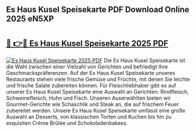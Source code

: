 ## Es Haus Kusel Speisekarte PDF Download Online 2025 eN5XP

# <h2><a href="http://gcdhz5.nevu.top/?p=Es+Haus+Kusel+Speisekarte">🔗 👉🔴 Es Haus Kusel Speisekarte 2025 PDF</a></h2>

[![Es Haus Kusel Speisekarte 2025 PDF](https://i.imgur.com/dBaPXMq.png)](http://gcdhz5.nevu.top/?p=Es+Haus+Kusel+Speisekarte)
Die Es Haus Kusel Speisekarte ist die Wahl zwischen einer Vielzahl von Gerichten und befriedigt Ihre Geschmackspräferenzen. Auf der Es Haus Kusel Speisekarte unseres Restaurants stehen viele frische Gemüse und Früchte, mit denen Sie leichte und frische Salate zubereiten können. Für Fleischliebhaber gibt es auf unserer Es Haus Kusel Speisekarte eine Auswahl an Gerichten: Rindfleisch, Schweinefleisch, Huhn und Fisch. Unseren Auserwählten bieten wir Gourmet-Gerichte wie Schaschlik und Steak an, die auf frischem Feuer zubereitet werden. Unsere Es Haus Kusel Speisekarte umfasst eine große Auswahl an Desserts, von klassischen Torten und Kuchen bis hin zu exquisiten Crème Brûlée und Schokoladenkakees.
